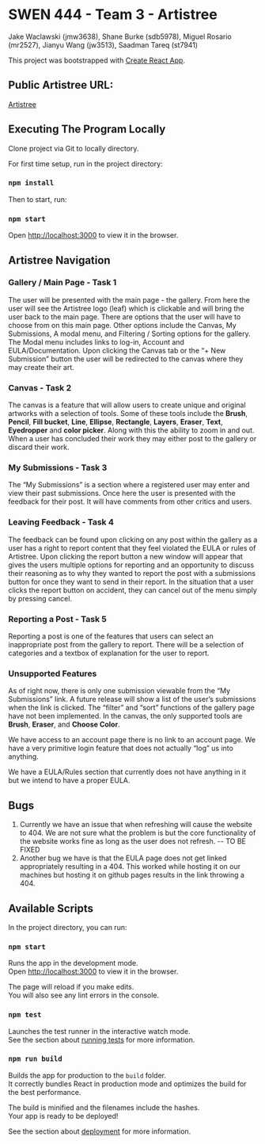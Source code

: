 # SWEN 444 - Team 3 - Artistree

Jake Waclawski (jmw3638), 
Shane Burke (sdb5978), 
Miguel Rosario (mr2527), 
Jianyu Wang (jw3513), 
Saadman Tareq (st7941)

This project was bootstrapped with [Create React App](https://github.com/facebook/create-react-app).

## Public Artistree URL:

[Artistree](https://shanedonburke.github.io/Artistree)

## Executing The Program Locally

Clone project via Git to locally directory.

For first time setup, run in the project directory:

### `npm install`

Then to start, run:

### `npm start`

Open [http://localhost:3000](http://localhost:3000) to view it in the browser.

## Artistree Navigation

### Gallery / Main Page - Task 1

The user will be presented with the main page - the gallery. From here the user will see the Artistree logo (leaf) which is clickable and will bring the user back to the main page. There are options that the user will have to choose from on this main page. Other options include the Canvas, My Submissions, A modal menu, and Filtering / Sorting options for the gallery. The Modal menu includes links to log-in, Account and EULA/Documentation. Upon clicking the Canvas tab or the “+ New Submission” button the user will be redirected to the canvas where they may create their art.




### Canvas - Task 2

The canvas is a feature that will allow users to create unique and original artworks with a selection of tools. Some of these tools include the __Brush__, __Pencil__, __Fill bucket__, __Line__, __Ellipse__, __Rectangle__, __Layers__, __Eraser__, __Text__, __Eyedropper__ and __color picker__. Along with this the ability to zoom in and out. When a user has concluded their work they may either post to the gallery or discard their work. 

### My Submissions - Task 3

The “My Submissions” is a section where a registered user may enter and view their past submissions. Once here the user is presented with the feedback for their post. It will have comments from other critics and users. 

### Leaving Feedback - Task 4

The feedback can be found upon clicking on any post within the gallery as a user has a right to report content that they feel violated the EULA or rules of Artistree. Upon clicking the report button a new window will appear that gives the users multiple options for reporting and an opportunity to discuss their reasoning as to why they wanted to report the post with a submissions button for once they want to send in their report. In the situation that a user clicks the report button on accident, they can cancel out of the menu simply by pressing cancel. 

### Reporting a Post - Task 5

Reporting a post is one of the features that users can select an inappropriate post from the gallery to report. There will be a selection of categories and a textbox of explanation for the user to report. 

### Unsupported Features

As of right now, there is only one submission viewable from the “My Submissions” link. A future release will show a list of the user’s submissions when the link is clicked. The “filter” and “sort” functions of the gallery page have not been implemented. In the canvas, the only supported tools are __Brush__, __Eraser__, and __Choose Color__. 

We have access to an account page there is no link to an account page. We have a very primitive login feature that does not actually “log” us into anything. 

We have a EULA/Rules section that currently does not have anything in it but we intend to have a proper EULA.

## Bugs

1. Currently we have an issue that when refreshing will cause the website to 404. We are not sure what the problem is but the core functionality of the website works fine as long as the user does not refresh. -- TO BE FIXED
2. Another bug we have is that the EULA page does not get linked appropriately resulting in a 404. This worked while hosting it on our machines but hosting it on github pages results in the link throwing a 404.

## Available Scripts

In the project directory, you can run:

### `npm start`

Runs the app in the development mode.\
Open [http://localhost:3000](http://localhost:3000) to view it in the browser.

The page will reload if you make edits.\
You will also see any lint errors in the console.

### `npm test`

Launches the test runner in the interactive watch mode.\
See the section about [running tests](https://facebook.github.io/create-react-app/docs/running-tests) for more information.

### `npm run build`

Builds the app for production to the `build` folder.\
It correctly bundles React in production mode and optimizes the build for the best performance.

The build is minified and the filenames include the hashes.\
Your app is ready to be deployed!

See the section about [deployment](https://facebook.github.io/create-react-app/docs/deployment) for more information.
